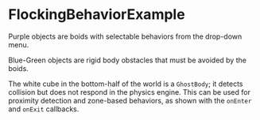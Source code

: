 # FlockingBehaviorExample

Purple objects are boids with selectable behaviors from the drop-down menu.

Blue-Green objects are rigid body obstacles that must be avoided by the boids.

The white cube in the bottom-half of the world is a `GhostBody`; it detects collision but does not respond in the physics engine.  This can be used for proximity detection and zone-based behaviors, as shown with the `onEnter` and `onExit` callbacks.
